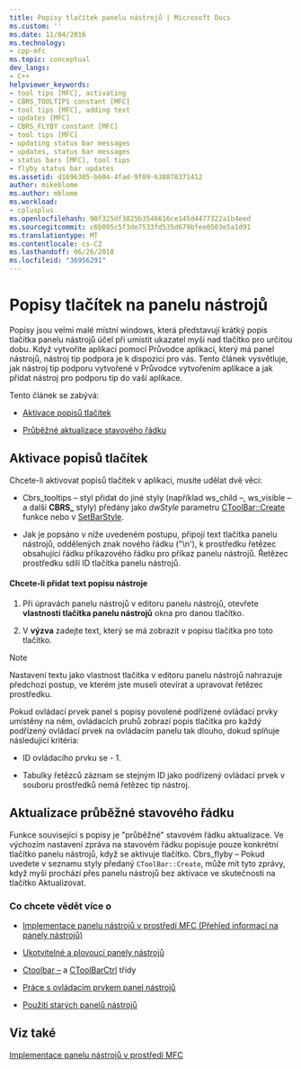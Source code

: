 ```yaml
---
title: Popisy tlačítek panelu nástrojů | Microsoft Docs
ms.custom: ''
ms.date: 11/04/2016
ms.technology:
- cpp-mfc
ms.topic: conceptual
dev_langs:
- C++
helpviewer_keywords:
- tool tips [MFC], activating
- CBRS_TOOLTIPS constant [MFC]
- tool tips [MFC], adding text
- updates [MFC]
- CBRS_FLYBY constant [MFC]
- tool tips [MFC]
- updating status bar messages
- updates, status bar messages
- status bars [MFC], tool tips
- flyby status bar updates
ms.assetid: d1696305-b604-4fad-9f09-638878371412
author: mikeblome
ms.author: mblome
ms.workload:
- cplusplus
ms.openlocfilehash: 90f325df3825b3546616ce145d4477322a1b4eed
ms.sourcegitcommit: c6b095c5f3de7533fd535d679bfee0503e5a1d91
ms.translationtype: MT
ms.contentlocale: cs-CZ
ms.lasthandoff: 06/26/2018
ms.locfileid: "36956291"
---
```

# <a name="toolbar-tool-tips"></a>Popisy tlačítek na panelu nástrojů
Popisy jsou velmi malé místní windows, která představují krátký popis tlačítka panelu nástrojů účel při umístit ukazatel myši nad tlačítko pro určitou dobu. Když vytvoříte aplikaci pomocí Průvodce aplikací, který má panel nástrojů, nástroj tip podpora je k dispozici pro vás. Tento článek vysvětluje, jak nástroj tip podporu vytvořené v Průvodce vytvořením aplikace a jak přidat nástroj pro podporu tip do vaší aplikace.  
  
 Tento článek se zabývá:  
  
-   [Aktivace popisů tlačítek](#_core_activating_tool_tips)  
  
-   [Průběžné aktualizace stavového řádku](#_core_fly_by_status_bar_updates)  
  
##  <a name="_core_activating_tool_tips"></a> Aktivace popisů tlačítek  
 Chcete-li aktivovat popisů tlačítek v aplikaci, musíte udělat dvě věci:  
  
-   Cbrs_tooltips – styl přidat do jiné styly (například ws_child –, ws_visible – a další **CBRS_** styly) předány jako *dwStyle* parametru [CToolBar::Create](../mfc/reference/ctoolbar-class.md#create) funkce nebo v [SetBarStyle](../mfc/reference/ccontrolbar-class.md#setbarstyle).  
  
-   Jak je popsáno v níže uvedeném postupu, připojí text tlačítka panelu nástrojů, oddělených znak nového řádku ("\n'), k prostředku řetězec obsahující řádku příkazového řádku pro příkaz panelu nástrojů. Řetězec prostředku sdílí ID tlačítka panelu nástrojů.  
  
#### <a name="to-add-the-tool-tip-text"></a>Chcete-li přidat text popisu nástroje  
  
1.  Při úpravách panelu nástrojů v editoru panelu nástrojů, otevřete **vlastnosti tlačítka panelu nástrojů** okna pro danou tlačítko.  
  
2.  V **výzva** zadejte text, který se má zobrazit v popisu tlačítka pro toto tlačítko.  
  
> [!NOTE]
>  Nastavení textu jako vlastnost tlačítka v editoru panelu nástrojů nahrazuje předchozí postup, ve kterém jste museli otevírat a upravovat řetězec prostředku.  
  
 Pokud ovládací prvek panel s popisy povolené podřízené ovládací prvky umístěny na něm, ovládacích pruhů zobrazí popis tlačítka pro každý podřízený ovládací prvek na ovládacím panelu tak dlouho, dokud splňuje následující kritéria:  
  
-   ID ovládacího prvku se - 1.  
  
-   Tabulky řetězců záznam se stejným ID jako podřízený ovládací prvek v souboru prostředků nemá řetězec tip nástroj.  
  
##  <a name="_core_fly_by_status_bar_updates"></a> Aktualizace průběžné stavového řádku  
 Funkce související s popisy je "průběžné" stavovém řádku aktualizace. Ve výchozím nastavení zpráva na stavovém řádku popisuje pouze konkrétní tlačítko panelu nástrojů, když se aktivuje tlačítko. Cbrs_flyby – Pokud uvedete v seznamu styly předaný `CToolBar::Create`, může mít tyto zprávy, když myší prochází přes panelu nástrojů bez aktivace ve skutečnosti na tlačítko Aktualizovat.  
  
### <a name="what-do-you-want-to-know-more-about"></a>Co chcete vědět více o  
  
-   [Implementace panelu nástrojů v prostředí MFC (Přehled informací na panely nástrojů)](../mfc/mfc-toolbar-implementation.md)  
  
-   [Ukotvitelné a plovoucí panely nástrojů](../mfc/docking-and-floating-toolbars.md)  
  
-   [Ctoolbar –](../mfc/reference/ctoolbar-class.md) a [CToolBarCtrl](../mfc/reference/ctoolbarctrl-class.md) třídy  
  
-   [Práce s ovládacím prvkem panel nástrojů](../mfc/working-with-the-toolbar-control.md)  
  
-   [Použití starých panelů nástrojů](../mfc/using-your-old-toolbars.md)  
  
## <a name="see-also"></a>Viz také  
 [Implementace panelu nástrojů v prostředí MFC](../mfc/mfc-toolbar-implementation.md)

